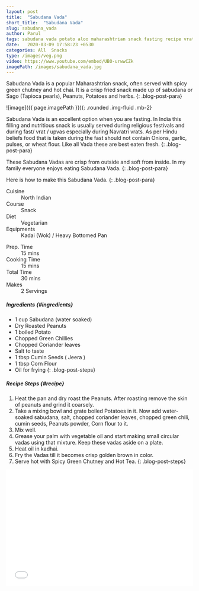 ```yaml
---
layout: post
title:  "Sabudana Vada"
short_title:  "Sabudana Vada"
slug: sabudana_vada
author: Parul
tags: sabudana vada potato aloo maharashtrian snack fasting recipe vrat food item upvas food item sago patties tapica mouthwatering healthy festival breakfast spicy chutney indian snack crispy upvas sago tapioca pearls peanuts navratri foodyindianmom fried teatime evening snack homemade
date:   2020-03-09 17:58:23 +0530
categories: All  Snacks
type: /images/veg.png
video: https://www.youtube.com/embed/UBO-urwwCZk
imagePath: /images/sabudana_vada.jpg
---
```


Sabudana Vada is a popular Maharashtrian snack, often served with spicy green chutney and hot chai. It is a crisp fried snack made up of sabudana or Sago (Tapioca pearls), Peanuts, Potatoes and herbs.
{: .blog-post-para}

![image]({{ page.imagePath }}){: .rounded .img-fluid .mb-2}

Sabudana Vada is an excellent option when you are fasting. In India this filling and nutritious snack is usually served during religious festivals and during fast/ vrat / upvas especially during Navratri vrats. As per Hindu beliefs food that is taken during the fast should not contain Onions, garlic, pulses, or wheat flour. Like all Vada these are best eaten fresh.
{: .blog-post-para}

These Sabudana Vadas are crisp from outside and soft from inside. In my family everyone enjoys eating Sabudana Vada.
{: .blog-post-para}

Here is how to make this Sabudana Vada.
{: .blog-post-para}

<div class="row">
    <div class="col-md-6">
        <dl class="row">
            <dt class="col-sm-4">Cuisine</dt><dd class="col-sm-7">North Indian</dd>
            <dt class="col-sm-4">Course</dt><dd class="col-sm-7">Snack</dd>
            <dt class="col-sm-4">Diet</dt><dd class="col-sm-7">Vegetarian</dd>
            <dt class="col-sm-4">Equipments</dt><dd class="col-sm-7">Kadai (Wok) / Heavy Bottomed Pan</dd>
        </dl>
    </div>
    <div class="col-md-6">
        <dl class="row">
            <dt class="col-sm-5">Prep. Time</dt><dd class="col-sm-7">15 mins</dd>
            <dt class="col-sm-5">Cooking Time</dt><dd class="col-sm-7">15 mins</dd>
            <dt class="col-sm-5">Total Time</dt><dd class="col-sm-7">30 mins</dd>
            <dt class="col-sm-5">Makes</dt><dd class="col-sm-7">2 Servings</dd>
        </dl>
    </div>
</div>

##### **Ingredients** {#ingredients}
- 1 cup Sabudana (water soaked)
- Dry Roasted Peanuts
- 1 boiled Potato
- Chopped Green Chillies
- Chopped Coriander leaves
- Salt to taste
- 1 tbsp Cumin Seeds ( Jeera )
- 1 tbsp Corn Flour
- Oil for frying
{: .blog-post-steps}

##### **Recipe Steps** {#recipe}
1. Heat the pan and dry roast the Peanuts. After roasting remove the skin of peanuts and grind it coarsely.
1. Take a mixing bowl and grate boiled Potatoes in it. Now add water-soaked sabudana, salt, chopped coriander leaves, chopped green chili, cumin seeds, Peanuts powder, Corn flour to it.
1. Mix well.
1. Grease your palm with vegetable oil and start making small circular vadas using that mixture. Keep these vadas aside on a plate.
1. Heat oil in kadhai.
1. Fry the Vadas till it becomes crisp golden brown in color.
1. Serve hot with Spicy Green Chutney and Hot Tea.
{: .blog-post-steps}

<div class="row" id="video">
    <div class="col-md-12">
        <div class="embed-responsive embed-responsive-16by9">
            <iframe width="100%" height="315" src="{{page.video}}" frameborder="0" allow="accelerometer; autoplay; encrypted-media; gyroscope; picture-in-picture" allowfullscreen></iframe>
        </div>
    </div>
</div>
<br>
